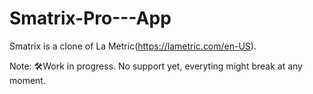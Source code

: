 # Smatrix-Pro---App

Smatrix is a clone of La Metric(https://lametric.com/en-US).

Note: 🛠️Work in progress. No support yet, everyting might break at any moment.
